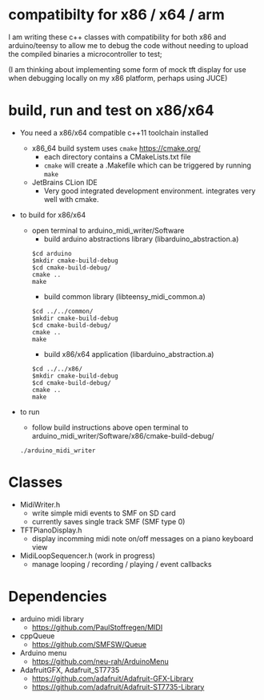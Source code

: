 # compatibilty for x86 / x64 / arm 
I am writing these c++ classes with compatibility for both x86 and arduino/teensy to allow me to debug the code without needing to upload the compiled binaries a microcontroller to test; 

(I am thinking about implementing some form of mock tft display for use when debugging locally on my x86 platform, perhaps using JUCE)  

# build, run and test on x86/x64
* You need a x86/x64 compatible c++11 toolchain installed
  * x86_64 build system uses `cmake` https://cmake.org/
    * each directory contains a CMakeLists.txt file
    * `cmake` will create a .Makefile which can be triggered by running `make`
  * JetBrains CLion IDE
    * Very good integrated development environment. integrates very well with cmake.  
      
* to build for x86/x64
  * open terminal to arduino_midi_writer/Software
    * build arduino abstractions library (libarduino_abstraction.a)
    ```
    $cd arduino
    $mkdir cmake-build-debug
    $cd cmake-build-debug/
    cmake ..
    make
    ```
    * build common library (libteensy_midi_common.a)
    ```
    $cd ../../common/
    $mkdir cmake-build-debug
    $cd cmake-build-debug/
    cmake ..
    make
    ```  
    * build x86/x64 application (libarduino_abstraction.a)
    ```
    $cd ../../x86/
    $mkdir cmake-build-debug
    $cd cmake-build-debug/
    cmake ..
    make
    ```  
* to run
  * follow build instructions above
open terminal to arduino_midi_writer/Software/x86/cmake-build-debug/
  ```
  ./arduino_midi_writer
  ```
# Classes
  * MidiWriter.h
    * write simple midi events to SMF on SD card 
    * currently saves single track SMF (SMF type 0)
  * TFTPianoDisplay.h
    * display incomming midi note on/off messages on a piano keyboard view
  * MidiLoopSequencer.h (work in progress)
    * manage looping / recording / playing / event callbacks
  
# Dependencies
* arduino midi library 
  * https://github.com/PaulStoffregen/MIDI
* cppQueue 
  * https://github.com/SMFSW/Queue
* Arduino menu 
  * https://github.com/neu-rah/ArduinoMenu
* AdafruitGFX, Adafruit_ST7735
  * https://github.com/adafruit/Adafruit-GFX-Library 
  * https://github.com/adafruit/Adafruit-ST7735-Library
